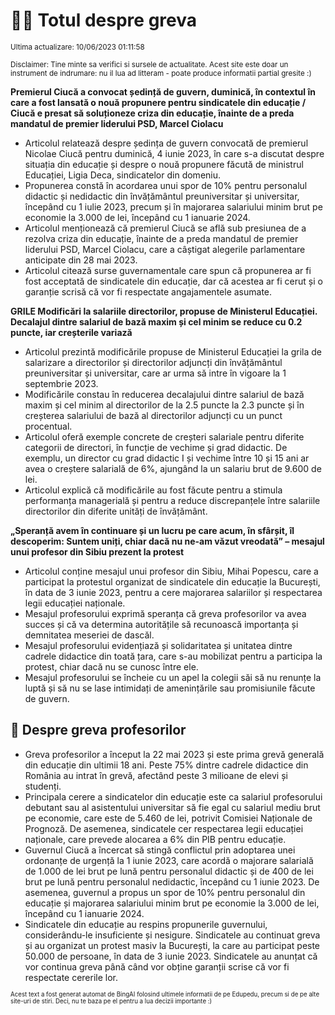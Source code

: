 # 👩‍🏫 Totul despre greva
<sub>Ultima actualizare: 10/06/2023 01:11:58</sub>

<sub>Disclaimer: Tine minte sa verifici si sursele de actualitate. Acest site este doar un instrument de indrumare: nu il lua ad litteram - poate produce informatii partial gresite :)</sub>

**Premierul Ciucă a convocat ședință de guvern, duminică, în contextul în care a fost lansată o nouă propunere pentru sindicatele din educație / Ciucă e presat să soluționeze criza din educație, înainte de a preda mandatul de premier liderului PSD, Marcel Ciolacu**

- Articolul relatează despre ședința de guvern convocată de premierul Nicolae Ciucă pentru duminică, 4 iunie 2023, în care s-a discutat despre situația din educație și despre o nouă propunere făcută de ministrul Educației, Ligia Deca, sindicatelor din domeniu.
- Propunerea constă în acordarea unui spor de 10% pentru personalul didactic și nedidactic din învățământul preuniversitar și universitar, începând cu 1 iulie 2023, precum și în majorarea salariului minim brut pe economie la 3.000 de lei, începând cu 1 ianuarie 2024.
- Articolul menționează că premierul Ciucă se află sub presiunea de a rezolva criza din educație, înainte de a preda mandatul de premier liderului PSD, Marcel Ciolacu, care a câștigat alegerile parlamentare anticipate din 28 mai 2023.
- Articolul citează surse guvernamentale care spun că propunerea ar fi fost acceptată de sindicatele din educație, dar că acestea ar fi cerut și o garanție scrisă că vor fi respectate angajamentele asumate.

**GRILE Modificări la salariile directorilor, propuse de Ministerul Educației. Decalajul dintre salariul de bază maxim și cel minim se reduce cu 0.2 puncte, iar creșterile variază**

- Articolul prezintă modificările propuse de Ministerul Educației la grila de salarizare a directorilor și directorilor adjuncți din învățământul preuniversitar și universitar, care ar urma să intre în vigoare la 1 septembrie 2023.
- Modificările constau în reducerea decalajului dintre salariul de bază maxim și cel minim al directorilor de la 2.5 puncte la 2.3 puncte și în creșterea salariului de bază al directorilor adjuncți cu un punct procentual.
- Articolul oferă exemple concrete de creșteri salariale pentru diferite categorii de directori, în funcție de vechime și grad didactic. De exemplu, un director cu grad didactic I și vechime între 10 și 15 ani ar avea o creștere salarială de 6%, ajungând la un salariu brut de 9.600 de lei.
- Articolul explică că modificările au fost făcute pentru a stimula performanța managerială și pentru a reduce discrepanțele între salariile directorilor din diferite unități de învățământ.

**„Speranță avem în continuare și un lucru pe care acum, în sfârșit, îl descoperim: Suntem uniți, chiar dacă nu ne-am văzut vreodată” – mesajul unui profesor din Sibiu prezent la protest**

- Articolul conține mesajul unui profesor din Sibiu, Mihai Popescu, care a participat la protestul organizat de sindicatele din educație la București, în data de 3 iunie 2023, pentru a cere majorarea salariilor și respectarea legii educației naționale.
- Mesajul profesorului exprimă speranța că greva profesorilor va avea succes și că va determina autoritățile să recunoască importanța și demnitatea meseriei de dascăl.
- Mesajul profesorului evidențiază și solidaritatea și unitatea dintre cadrele didactice din toată țara, care s-au mobilizat pentru a participa la protest, chiar dacă nu se cunosc între ele.
- Mesajul profesorului se încheie cu un apel la colegii săi să nu renunțe la luptă și să nu se lase intimidați de amenințările sau promisiunile făcute de guvern.

## 🏫 Despre greva profesorilor

- Greva profesorilor a început la 22 mai 2023 și este prima grevă generală din educație din ultimii 18 ani. Peste 75% dintre cadrele didactice din România au intrat în grevă, afectând peste 3 milioane de elevi și studenți.
- Principala cerere a sindicatelor din educație este ca salariul profesorului debutant sau al asistentului universitar să fie egal cu salariul mediu brut pe economie, care este de 5.460 de lei, potrivit Comisiei Naționale de Prognoză. De asemenea, sindicatele cer respectarea legii educației naționale, care prevede alocarea a 6% din PIB pentru educație.
- Guvernul Ciucă a încercat să stingă conflictul prin adoptarea unei ordonanțe de urgență la 1 iunie 2023, care acordă o majorare salarială de 1.000 de lei brut pe lună pentru personalul didactic și de 400 de lei brut pe lună pentru personalul nedidactic, începând cu 1 iunie 2023. De asemenea, guvernul a propus un spor de 10% pentru personalul din educație și majorarea salariului minim brut pe economie la 3.000 de lei, începând cu 1 ianuarie 2024.
- Sindicatele din educație au respins propunerile guvernului, considerându-le insuficiente și nesigure. Sindicatele au continuat greva și au organizat un protest masiv la București, la care au participat peste 50.000 de persoane, în data de 3 iunie 2023. Sindicatele au anunțat că vor continua greva până când vor obține garanții scrise că vor fi respectate cererile lor.


<sub><sub>Acest text a fost generat automat de BingAI folosind ultimele informatii de pe Edupedu, precum si de pe alte site-uri de stiri. Deci, nu te baza pe el pentru a lua decizii importante :)</sub></sub>